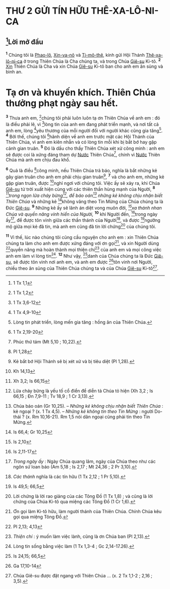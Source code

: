 # THƯ 2 GỬI TÍN HỮU THÊ-XA-LÔ-NI-CA

## [^1@-69021a7e-627a-457e-a8da-27d0667a4c8e]Lời mở đầu
<sup><b>1</b></sup> Chúng tôi là [Phao-lô](), [Xin-va-nô]() và [Ti-mô-thê](), kính gửi Hội Thánh [Thê-xa-lô-ni-ca]() ở trong Thiên Chúa là Cha chúng ta, và trong Chúa [Giê-su]() Ki-tô. <sup><b>2</b></sup> [Xin]() Thiên Chúa là Cha và xin Chúa [Giê-su]() Ki-tô ban cho anh em ân sủng và bình an.


# Tạ ơn và khuyến khích. Thiên Chúa thưởng phạt ngày sau hết.
<sup><b>3</b></sup> Thưa anh em, [^2@-69021a7e-627a-457e-a8da-27d0667a4c8e]chúng tôi phải luôn luôn tạ ơn Thiên Chúa về anh em : đó là điều phải lẽ, vì [^3@-69021a7e-627a-457e-a8da-27d0667a4c8e]lòng tin của anh em đang phát triển mạnh, và nơi tất cả anh em, lòng [^4@-69021a7e-627a-457e-a8da-27d0667a4c8e]yêu thương của mỗi người đối với người khác cũng gia tăng[^1-69021a7e-627a-457e-a8da-27d0667a4c8e]. <sup><b>4</b></sup> Bởi thế, chúng tôi [^5@-69021a7e-627a-457e-a8da-27d0667a4c8e]hãnh diện về anh em trước mặt các Hội Thánh của Thiên Chúa, vì anh em kiên nhẫn và có lòng tin mỗi khi bị bắt bớ hay gặp cảnh gian truân. <sup><b>5</b></sup> Đó là dấu cho thấy Thiên Chúa xét xử công minh : anh em sẽ được coi là xứng đáng tham dự [Nước]() Thiên Chúa[^2-69021a7e-627a-457e-a8da-27d0667a4c8e], chính vì [Nước]() Thiên Chúa mà anh em chịu đau khổ.

<sup><b>6</b></sup> Quả là điều [^6@-69021a7e-627a-457e-a8da-27d0667a4c8e]công minh, nếu Thiên Chúa trả báo, nghĩa là bắt những kẻ gây gian truân cho anh em phải chịu gian truân[^3-69021a7e-627a-457e-a8da-27d0667a4c8e], <sup><b>7</b></sup> và cho anh em, những kẻ gặp gian truân, được [^7@-69021a7e-627a-457e-a8da-27d0667a4c8e]nghỉ ngơi với chúng tôi. Việc ấy sẽ xảy ra, khi Chúa [Giê-su]() từ trời xuất hiện cùng với các thiên thần hùng mạnh của Người, <sup><b>8</b></sup> *[^8@-69021a7e-627a-457e-a8da-27d0667a4c8e]trong ngọn lửa cháy bừng[^4-69021a7e-627a-457e-a8da-27d0667a4c8e], để báo oán[^5-69021a7e-627a-457e-a8da-27d0667a4c8e] những kẻ không chịu nhận biết Thiên Chúa* và những kẻ [^9@-69021a7e-627a-457e-a8da-27d0667a4c8e]không vâng theo Tin Mừng của Chúa chúng ta là Đức [Giê-su](). <sup><b>9</b></sup> Những kẻ ấy sẽ lãnh án diệt vong muôn đời, *[^10@-69021a7e-627a-457e-a8da-27d0667a4c8e]xa thánh nhan Chúa và quyền năng vinh hiển của Người,* <sup><b>10</b></sup> khi Người đến, [^11@-69021a7e-627a-457e-a8da-27d0667a4c8e]trong ngày ấy[^6-69021a7e-627a-457e-a8da-27d0667a4c8e], để được tôn vinh giữa các thần thánh của Người[^7-69021a7e-627a-457e-a8da-27d0667a4c8e], và được [^12@-69021a7e-627a-457e-a8da-27d0667a4c8e]ngưỡng mộ giữa mọi kẻ đã tin, mà anh em cũng đã tin lời chứng[^8-69021a7e-627a-457e-a8da-27d0667a4c8e] của chúng tôi.

<sup><b>11</b></sup> Vì thế, lúc nào chúng tôi cũng cầu nguyện cho anh em : xin Thiên Chúa chúng ta làm cho anh em được xứng đáng với ơn gọi[^9-69021a7e-627a-457e-a8da-27d0667a4c8e], và xin Người dùng [^13@-69021a7e-627a-457e-a8da-27d0667a4c8e]quyền năng mà hoàn thành mọi thiện chí[^10-69021a7e-627a-457e-a8da-27d0667a4c8e] của anh em và mọi công việc anh em làm vì lòng tin[^11-69021a7e-627a-457e-a8da-27d0667a4c8e]. <sup><b>12</b></sup> Như vậy, [^14@-69021a7e-627a-457e-a8da-27d0667a4c8e]danh của Chúa chúng ta là Đức [Giê-su](), sẽ được tôn vinh nơi anh em, và anh em được [^15@-69021a7e-627a-457e-a8da-27d0667a4c8e]tôn vinh nơi Người, chiếu theo ân sủng của Thiên Chúa chúng ta và của Chúa [Giê-su]() Ki-tô[^12-69021a7e-627a-457e-a8da-27d0667a4c8e].

[^1-69021a7e-627a-457e-a8da-27d0667a4c8e]: Lòng tin phát triển, lòng mến gia tăng : hồng ân của Thiên Chúa.
[^2-69021a7e-627a-457e-a8da-27d0667a4c8e]: Phúc thứ tám (Mt 5,10 ; 10,22).
[^3-69021a7e-627a-457e-a8da-27d0667a4c8e]: Kẻ bắt bớ Hội Thánh sẽ bị xét xử và bị tiêu diệt (Pl 1,28).
[^4-69021a7e-627a-457e-a8da-27d0667a4c8e]: Lửa cháy bừng là yếu tố cổ điển để diễn tả Chúa tỏ hiện (Xh 3,2 ; Is 66,15 ; Đn 7,9-11 ; Tv 18,9 ; 1 Cr 3,13).
[^5-69021a7e-627a-457e-a8da-27d0667a4c8e]: Chúa báo oán (Gr 10,25). – *Những kẻ không chịu nhận biết Thiên Chúa* : kẻ ngoại ? (x. 1 Tx 4,5). – *Những kẻ không tin theo Tin Mừng* : người Do-thái ? (x. Rm 10,16-21). Rm 1,5 nói dân ngoại cũng phải tin theo Tin Mừng.
[^6-69021a7e-627a-457e-a8da-27d0667a4c8e]: *Trong ngày ấy* : Ngày Chúa quang lâm, ngày của Chúa theo như các ngôn sứ loan báo (Am 5,18 ; Is 2,17 ; Mt 24,36 ; 2 Pr 3,10).
[^7-69021a7e-627a-457e-a8da-27d0667a4c8e]: *Các thánh* nghĩa là các tín hữu (1 Tx 2,12 ; 1 Pr 5,10).
[^8-69021a7e-627a-457e-a8da-27d0667a4c8e]: Lời chứng là lời rao giảng của các Tông Đồ (1 Tx 1,8) ; và cũng là lời chứng của Chúa Ki-tô qua miệng các Tông Đồ (1 Cr 1,6).
[^9-69021a7e-627a-457e-a8da-27d0667a4c8e]: Ơn gọi làm Ki-tô hữu, làm người thánh của Thiên Chúa. Chính Chúa kêu gọi qua miệng Tông Đồ.
[^10-69021a7e-627a-457e-a8da-27d0667a4c8e]: *Thiện chí* : ý muốn làm việc lành, cũng là ơn Chúa ban (Pl 2,13).
[^11-69021a7e-627a-457e-a8da-27d0667a4c8e]: Lòng tin sống bằng việc làm (1 Tx 1,3-4 ; Gc 2,14-17.26).
[^12-69021a7e-627a-457e-a8da-27d0667a4c8e]: Chúa Giê-su được đặt ngang với Thiên Chúa ... (x. 2 Tx 1,1-2 ; 2,16 ; 3,5).
[^1@-69021a7e-627a-457e-a8da-27d0667a4c8e]: 1 Tx 1,1
[^2@-69021a7e-627a-457e-a8da-27d0667a4c8e]: 1 Tx 1,2
[^3@-69021a7e-627a-457e-a8da-27d0667a4c8e]: 1 Tx 3,6-12
[^4@-69021a7e-627a-457e-a8da-27d0667a4c8e]: 1 Tx 4,9-10
[^5@-69021a7e-627a-457e-a8da-27d0667a4c8e]: 1 Tx 2,19-20
[^6@-69021a7e-627a-457e-a8da-27d0667a4c8e]: Pl 1,28
[^7@-69021a7e-627a-457e-a8da-27d0667a4c8e]: Kh 14,13
[^8@-69021a7e-627a-457e-a8da-27d0667a4c8e]: Xh 3,2; Is 66,15
[^9@-69021a7e-627a-457e-a8da-27d0667a4c8e]: Is 66,4; Gr 10,25
[^10@-69021a7e-627a-457e-a8da-27d0667a4c8e]: Is 2,10
[^11@-69021a7e-627a-457e-a8da-27d0667a4c8e]: Is 2,11-17
[^12@-69021a7e-627a-457e-a8da-27d0667a4c8e]: Is 49,5; 66,5
[^13@-69021a7e-627a-457e-a8da-27d0667a4c8e]: Pl 2,13; 4,13
[^14@-69021a7e-627a-457e-a8da-27d0667a4c8e]: Is 24,15; 66,5
[^15@-69021a7e-627a-457e-a8da-27d0667a4c8e]: Ga 17,10-14